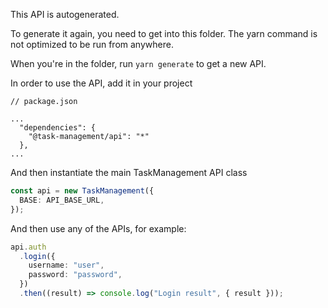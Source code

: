This API is autogenerated.

To generate it again, you need to get into this folder. The yarn command is not optimized to be run from anywhere.

When you're in the folder, run `yarn generate` to get a new API.

In order to use the API, add it in your project

```
// package.json

...
  "dependencies": {
    "@task-management/api": "*"
  },
...
```

And then instantiate the main TaskManagement API class

```ts
const api = new TaskManagement({
  BASE: API_BASE_URL,
});
```

And then use any of the APIs, for example:

```ts
api.auth
  .login({
    username: "user",
    password: "password",
  })
  .then((result) => console.log("Login result", { result }));
```
